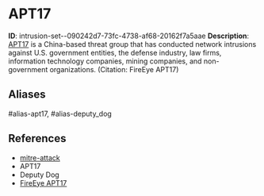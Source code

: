 # APT17

**ID**: intrusion-set--090242d7-73fc-4738-af68-20162f7a5aae
**Description**: [APT17](https://attack.mitre.org/groups/G0025) is a China-based threat group that has conducted network intrusions against U.S. government entities, the defense industry, law firms, information technology companies, mining companies, and non-government organizations. (Citation: FireEye APT17)

## Aliases
#alias-apt17, #alias-deputy_dog

## References
- [mitre-attack](https://attack.mitre.org/groups/G0025)
- APT17
- Deputy Dog
- [FireEye APT17](https://www2.fireeye.com/rs/fireye/images/APT17_Report.pdf)
